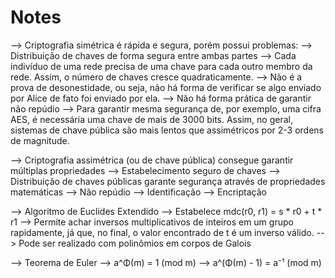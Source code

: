 # Notes
--> Criptografia simétrica é rápida e segura, porém possui
    problemas:
    --> Distribuição de chaves de forma segura entre ambas 
        partes
    --> Cada indivíduo de uma rede precisa de uma chave para
        cada outro membro da rede. Assim, o número de chaves
        cresce quadraticamente.
    --> Não é a prova de desonestidade, ou seja, não há forma
        de verificar se algo enviado por Alice de fato foi
        enviado por ela. 
        --> Não há forma prática de garantir não repúdio
    --> Para garantir mesma segurança de, por exemplo, uma cifra
        AES, é necessária uma chave de mais de 3000 bits. Assim,
        no geral, sistemas de chave pública são mais lentos 
        que assimétricos por 2-3 ordens de magnitude.

--> Criptografia assimétrica (ou de chave pública) consegue 
    garantir múltiplas propriedades
    --> Estabelecimento seguro de chaves
        --> Distribuição de chaves públicas garante segurança
            através de propriedades matemáticas
    --> Não repúdio
    --> Identificação
    --> Encriptação

--> Algoritmo de Euclides Extendido
    --> Estabelece mdc(r0, r1) = s * r0 + t * r1
        --> Permite achar inversos multiplicativos de inteiros
            em um grupo rapidamente, já que, no final, o valor 
            encontrado de t é um inverso válido.
    --> Pode ser realizado com polinômios em corpos de Galois

--> Teorema de Euler
    --> a^Φ(m) = 1 (mod m)
        --> a^(Φ(m) - 1) = a⁻¹ (mod m)